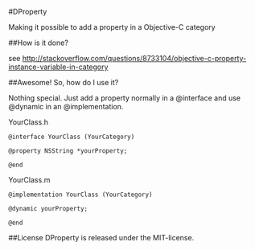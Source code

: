 #DProperty

Making it possible to add a property in a Objective-C category

##How is it done?

see http://stackoverflow.com/questions/8733104/objective-c-property-instance-variable-in-category

##Awesome! So, how do I use it?

Nothing special. Just add a property normally in a @interface and use @dynamic in an @implementation.

YourClass.h
```
@interface YourClass (YourCategory)

@property NSString *yourProperty;

@end
```

YourClass.m
```
@implementation YourClass (YourCategory)

@dynamic yourProperty;

@end
```

##License
DProperty is released under the MIT-license.

